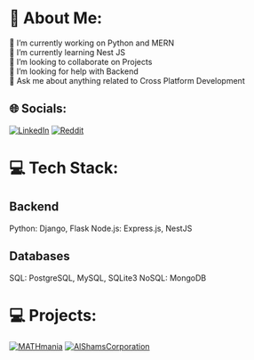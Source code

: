 # 💫 About Me:
🔭 I’m currently working on Python and MERN<br>🌱 I’m currently learning Nest JS<br>
👯 I’m looking to collaborate on Projects<br>
🤝 I’m looking for help with Backend<br>
💬 Ask me about anything related to Cross Platform Development
## 🌐 Socials:
[![LinkedIn](https://img.shields.io/badge/LinkedIn-%230077B5.svg?logo=linkedin&logoColor=white)](https://www.linkedin.com/in/abdullah1001/) [![Reddit](https://img.shields.io/badge/Reddit-%23FF4500.svg?logo=Reddit&logoColor=white)](https://www.reddit.com/user/mabdullahnasir/)
# 💻 Tech Stack:
## Backend
Python: Django, Flask
Node.js: Express.js, NestJS
## Databases
SQL: PostgreSQL, MySQL, SQLite3
NoSQL: MongoDB
# 💻 Projects:
[![MATHmania](https://s3.ap-south-1.amazonaws.com/assets.mathmania.com/Logos/logo-images/1728896188373.png)](https://mathmania.pk/)
[![AlShamsCorporation](https://www.alshamscorporation.com/assets/logo-Bjunu67P.svg)](https://www.alshamscorporation.com/)




